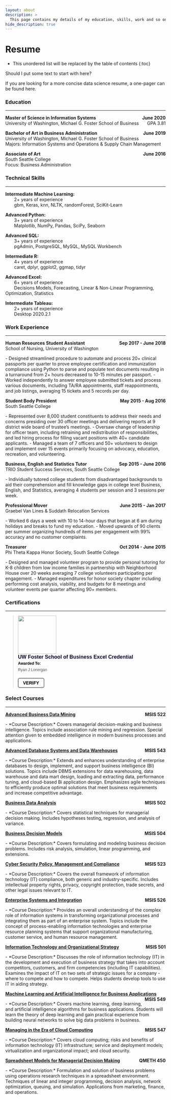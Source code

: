 ```yaml
---
layout: about
description: >
  This page contains my details of my education, skills, work and so on.
hide_description: true
---
```


# Resume

* This unordered list will be replaced by the table of contents
{:toc}

Should I put some text to start with here?

If you are looking for a more concise data science resume, a one-pager can be found here.

### Education
___

<p style="text-align:left;"><b>
    Master of Science in Information Systems
    <span style="float:right;">
        June 2020
    </span></b><br>
    University of Washington, Michael G. Foster School of Business
    <span style="float:right;">
        GPA 3.81
    </span>
</p> 

<p style="text-align:left;"><b>
    Bachelor of Art in Business Administration
    <span style="float:right;">
        June 2019
    </span></b><br>
    University of Washington, Michael G. Foster School of Business<br>
    Majors: Information Systems and Operations & Supply Chain Management   
</p>

<p style="text-align:left;"><b>
    Associate of Art
    <span style="float:right;">
        June 2016
    </span></b><br>
    South Seattle College<br>
    Focus: Business Administration
</p>

### Technical Skills
___

**Intermediate Machine Learning:**<br>
&nbsp;&nbsp;&nbsp;&nbsp;&nbsp;&nbsp;
2+ years of experience<br>
&nbsp;&nbsp;&nbsp;&nbsp;&nbsp;&nbsp;
gbm, Keras, knn, NLTK, randomForest, SciKit-Learn

**Advanced Python:**<br>
&nbsp;&nbsp;&nbsp;&nbsp;&nbsp;&nbsp;
3+ years of experience<br>
&nbsp;&nbsp;&nbsp;&nbsp;&nbsp;&nbsp;
Matplotlib, NumPy, Pandas, SciPy, Seaborn

**Advanced SQL:**<br>
&nbsp;&nbsp;&nbsp;&nbsp;&nbsp;&nbsp;
3+ years of experience<br>
&nbsp;&nbsp;&nbsp;&nbsp;&nbsp;&nbsp;
pgAdmin, PostgreSQL, MySQL, MySQL Workbench

**Intermediate R:**<br>
&nbsp;&nbsp;&nbsp;&nbsp;&nbsp;&nbsp;
4+ years of experience<br>
&nbsp;&nbsp;&nbsp;&nbsp;&nbsp;&nbsp;
caret, dplyr, ggplot2, ggmap, tidyr

**Advanced Excel:**<br>
&nbsp;&nbsp;&nbsp;&nbsp;&nbsp;&nbsp;
6+ years of experience<br>
&nbsp;&nbsp;&nbsp;&nbsp;&nbsp;&nbsp;
Decisions Models, Forecasting, Linear & Non-Linear Programming, Optimization, Statistics

**Intermediate Tableau:**<br>
&nbsp;&nbsp;&nbsp;&nbsp;&nbsp;&nbsp;
2+ years of experience<br>
&nbsp;&nbsp;&nbsp;&nbsp;&nbsp;&nbsp;
Desktop 2020.2.1

### Work Experience
___

<p style="text-align:left;"><b>
    Human Resources Student Assistant
    <span style="float:right;">
        Sep 2017 - June 2018
    </span></b><br>
School of Nursing, University of Washington
</p>
- Designed streamlined procedure to automate and process 20+ clinical passports per quarter to prove employee certification and immunization compliance using Python to parse and populate text documents resulting in a turnaround from 2+ hours decreased to 10-15 minutes per passport.
- Worked independently to answer employee submitted tickets and process various documents, including TA/RA appointments, staff reappointments, and job listings, averaging 15 tickets and 5 records per day.

<p style="text-align:left;"><b>
    Student Body President
    <span style="float:right;">
        May 2015 - Aug 2016
    </span></b><br>
South Seattle College
</p>
- Represented over 8,000 student constituents to address their needs and concerns presiding over 30 officer meetings and delivering reports at 9 district wide board of trustee’s meetings.
- Oversaw change of leadership for officer team, including retraining and redistribution of responsibilities, and led hiring process for filling vacant positions with 40+ candidate applicants.
- Managed a team of 7 officers and 50+ volunteers to design and implement over 15 events primarily focusing on advocacy, education, recreation, and volunteering.

<p style="text-align:left;"><b>
    Business, English and Statistics Tutor
    <span style="float:right;">
        Sep 2015 - June 2016
    </span></b><br>
TRIO Student Success Services, South Seattle College
</p>
- Individually tutored college students from disadvantaged backgrounds to aid their comprehension and fill knowledge gaps in college level Business, English, and Statistics, averaging 4 students per session and 3 sessions per week.

<p style="text-align:left;"><b>
    Professional Mover
    <span style="float:right;">
        June 2015 - Jan 2017
    </span></b><br>
Graebel Van Lines & Suddath Relocation Services
</p>
- Worked 6 days a week with 10 to 14-hour days that began at 6 am during holidays and breaks to fund my education.
- Moved upwards of 90 clients per summer organizing hundreds of items per engagement with 99% accuracy and no customer complaints.

<p style="text-align:left;"><b>
    Treasurer
    <span style="float:right;">
        Oct 2014 - June 2015
    </span></b><br>
Phi Theta Kappa Honor Society, South Seattle College
</p>
- Designed and managed volunteer program to provide personal tutoring for K-8 children from low income families in partnership with Neighborhood House over 20 weeks averaging 7 college volunteers participating per engagement.
- Managed expenditures for honor society chapter including performing cost analysis, viability, and budgets for 8 meetings and volunteer events per quarter affecting 90+ members.


### Certifications
___

<blockquote class="badgr-badge" style="font-family: Helvetica, Roboto, &quot;Segoe UI&quot;, Calibri, sans-serif;"><a href="https://api.badgr.io/public/assertions/BQvuMC35QcChNL5C58p7gw?identity__email=ryanjl%40uw.edu"><img width="120px" height="120px" src="https://media.badgr.com/uploads/badges/assertion-BQvuMC35QcChNL5C58p7gw.svg"></a><p class="badgr-badge-name" style="hyphens: auto; overflow-wrap: break-word; word-wrap: break-word;margin: 0; font-size: 16px; font-weight: 600; font-style: normal; font-stretch: normal; line-height: 1.25; letter-spacing: normal; text-align: left; color: #05012c;">UW Foster School of Business Excel Credential</p><p class="badgr-badge-recipient" style="margin: 0; font-size: 12px; font-style: normal; font-stretch: normal; line-height: 1.67; letter-spacing: normal; text-align: left; color: #555555;"><strong style="font-size: 12px; font-weight: bold; font-style: normal; font-stretch: normal; line-height: 1.67; letter-spacing: normal; text-align: left; color: #000;">Awarded To:</strong><span style="display: block;"> Ryan J Lonergan</span></p><p style="margin: 16px 0; padding: 0;"><a class="badgr-badge-verify" target="_blank" href="https://badgecheck.io?url=https%3A%2F%2Fapi.badgr.io%2Fpublic%2Fassertions%2FBQvuMC35QcChNL5C58p7gw%3Fidentity__email%3Dryanjl%2540uw.edu&amp;identity__email=ryanjl%40uw.edu" style="box-sizing: content-box; display: flex; align-items: center; justify-content: center; margin: 0; font-size:14px; font-weight: bold; width: 48px; height: 16px; border-radius: 4px; border: solid 1px black; text-decoration: none; padding: 6px 16px; margin: 16px 0; color: black;">VERIFY</a></p><script async="async" src="https://washington.badgr.com/assets/widgets.bundle.js"></script></blockquote>

### Select Courses
___

<p style="text-align:left;"><b>
    <a href="https://myplan.uw.edu/course/#/courses/MSIS522">Advanced Business Data Mining</a>
    <span style="float:right;">
        MSIS 522
    </span></b></p>
- *Course Description:* Covers managerial decision-making and business intelligence. Topics include association rule mining and regression. Special attention given to embedded intelligence in modern business processes and applications.

<p style="text-align:left;"><b>
    <a href="https://myplan.uw.edu/course/#/courses/MSIS543">Advanced Database Systems and Data Warehouses</a>
    <span style="float:right;">
        MSIS 543
    </span></b></p>
- *Course Description:* Extends and enhances understanding of enterprise databases to design, implement, and support business intelligence (BI) solutions. Topics include DBMS extensions for data warehousing, data warehouse and data mart design, loading and extracting data, performance tuning, and cloud-based Bi application design. Emphasizes agile techniques to efficiently produce optimal solutions that meet business requirements and increase competitive advantage.

<p style="text-align:left;"><b>
    <a href="https://myplan.uw.edu/course/#/courses/MSIS502">Business Data Analysis</a>
    <span style="float:right;">
        MSIS 502
    </span></b></p>
- *Course Description:* Covers statistical techniques for managerial decision making. Includes hypotheses testing, regression, and analysis of variance.

<p style="text-align:left;"><b>
    <a href="https://myplan.uw.edu/course/#/courses/MSIS504">Business Decision Models</a>
    <span style="float:right;">
        MSIS 504
    </span></b></p>
- *Course Description:* Covers formulating and modeling business decision problems. Includes risk analysis, simulation, linear programming, and extensions.

<p style="text-align:left;"><b>
    <a href="https://myplan.uw.edu/course/#/courses/MSIS523">Cyber Security Policy, Management and Compliance</a>
    <span style="float:right;">
        MSIS 523
    </span></b></p>
- *Course Description:* Covers the overall framework of information technology (IT) compliance, both generic and industry-specific. Includes intellectual property rights, privacy, copyright protection, trade secrets, and other legal issues relevant to IT.

<p style="text-align:left;"><b>
    <a href="https://myplan.uw.edu/course/#/courses/MSIS526">Enterprise Systems and Integration</a>
    <span style="float:right;">
        MSIS 526
    </span></b></p>
- *Course Description:* Provides an overall understanding of the complex role of information systems in transforming organizational processes and integrating them as part of an enterprise system. Topics include the concept of process-enabling information technologies and enterprise resource planning systems that support organizational manufacturing, customer service, and human resource management.

<p style="text-align:left;"><b>
    <a href="https://myplan.uw.edu/course/#/courses/MSIS501">Information Technology and Organizational Strategy</a>
    <span style="float:right;">
        MSIS 501
    </span></b></p>
- *Course Description:* Discusses the role of information technology (IT) in the development and execution of business strategy that takes into account competitors, customers, and firm competencies (including IT capabilities). Examines the impact of IT on two sets of strategic issues for a company - where to compete and how to compete. Helps students develop tools to use IT in aiding strategy.

<p style="text-align:left;"><b>
    <a href="https://myplan.uw.edu/course/#/courses/MSIS549">Machine Learning and Artificial Intelligence for Business Applications</a>
    <span style="float:right;">
        MSIS 549
    </span></b></p>
- *Course Description:* Covers machine learning, deep learning, and artificial intelligence algorithms for business applications. Students will learn the theory of deep learning and gain practical experience from building neural networks to solve big data problems in business.

<p style="text-align:left;"><b>
    <a href="https://myplan.uw.edu/course/#/courses/MSIS547">Managing in the Era of Cloud Computing</a>
    <span style="float:right;">
        MSIS 547
    </span></b></p>
- *Course Description:* Covers cloud computing; risks and benefits of information technology (IT) infrastructure; service and deployment models; virtualization and organizational impact; and cloud security.

<p style="text-align:left;"><b>
    <a href="https://myplan.uw.edu/course/#/courses/QMETH450">Spreadsheet Models for Managerial Decision Making</a>
    <span style="float:right;">
        QMETH 450
    </span></b></p>
- *Course Description:* Formulation and solution of business problems using operations research techniques in a spreadsheet environment. Techniques of linear and integer programming, decision analysis, network optimization, queuing, and simulation. Applications from marketing, finance, and operations.